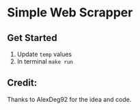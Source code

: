# Simple Web Scrapper

## Get Started
1. Update `temp` values
2. In terminal `make run`

## Credit:
Thanks to AlexDeg92 for the idea and code.